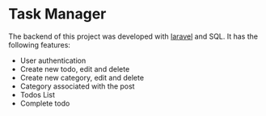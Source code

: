 # Task Manager
The backend of this project was developed with [laravel](https://laravel.com/) and SQL. It has the following features:
- User authentication
- Create new todo, edit and delete
- Create new category, edit and delete
- Category associated with the post
- Todos List
- Complete todo
